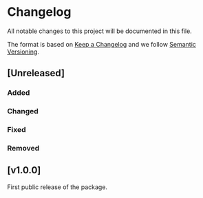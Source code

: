 # Changelog

All notable changes to this project will be documented in this file.

The format is based on [Keep a Changelog](https://keepachangelog.com/en/1.0.0/) and we follow [Semantic Versioning](https://semver.org/spec/v2.0.0.html).

## [Unreleased]

### Added

### Changed

### Fixed

### Removed

## [v1.0.0]

First public release of the package.
